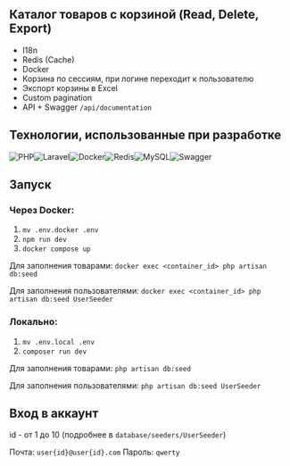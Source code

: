## Каталог товаров с корзиной (Read, Delete, Export)

-   I18n
-   Redis (Cache)
-   Docker
-   Корзина по сессиям, при логине переходит к пользователю
-   Экспорт корзины в Excel
-   Custom pagination
-   API + Swagger `/api/documentation`

## Технологии, использованные при разработке

![PHP](https://img.shields.io/badge/php-%23777BB4.svg?style=for-the-badge&logo=php&logoColor=white)![Laravel](https://img.shields.io/badge/laravel-%23FF2D20.svg?style=for-the-badge&logo=laravel&logoColor=white)![Docker](https://img.shields.io/badge/docker-%230db7ed.svg?style=for-the-badge&logo=docker&logoColor=white)![Redis](https://img.shields.io/badge/redis-%23DD0031.svg?style=for-the-badge&logo=redis&logoColor=white)![MySQL](https://img.shields.io/badge/mysql-4479A1.svg?style=for-the-badge&logo=mysql&logoColor=white)![Swagger](https://img.shields.io/badge/-Swagger-%23Clojure?style=for-the-badge&logo=swagger&logoColor=white)

## Запуск

### Через Docker:

1.  `mv .env.docker .env`
2.  `npm run dev`
3.  `docker compose up`

Для заполнения товарами:
`docker exec <container_id> php artisan db:seed`

Для заполнения пользователями:
`docker exec <container_id> php artisan db:seed UserSeeder`

### Локально:

1.  `mv .env.local .env`
2.  `composer run dev`

Для заполнения товарами:
`php artisan db:seed`

Для заполнения пользователями:
`php artisan db:seed UserSeeder`

## Вход в аккаунт

id - от 1 до 10 (подробнее в `database/seeders/UserSeeder`)

Почта: `user{id}@user{id}.com`
Пароль: `qwerty`
